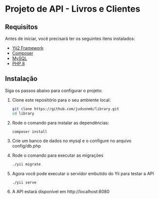 # Projeto de API - Livros e Clientes

## Requisitos

Antes de iniciar, você precisará ter os seguintes itens instalados:

- [Yii2 Framework](https://www.yiiframework.com/)
- [Composer](https://getcomposer.org/)
- [MySQL](https://www.mysql.com/)
- [PHP 8](https://www.php.net/)

## Instalação

Siga os passos abaixo para configurar o projeto:

1. Clone este repositório para o seu ambiente local:

   ```bash
   git clone https://github.com/judsonmb/library.git
   cd library
   ```
2. Rode o comando para instalar as dependências:

    ```bash
    composer install
    ```

3. Crie um banco de dados no mysql e o configure no arquivo config/db.php

4. Rode o comando para executar as migrações

    ```bash
    ./yii migrate
    ```

5. Agora você pode executar o servidor embutido do Yii para testar a API

    ```
    ./yii serve
    ```

6. A API estará disponível em http://localhost:8080

